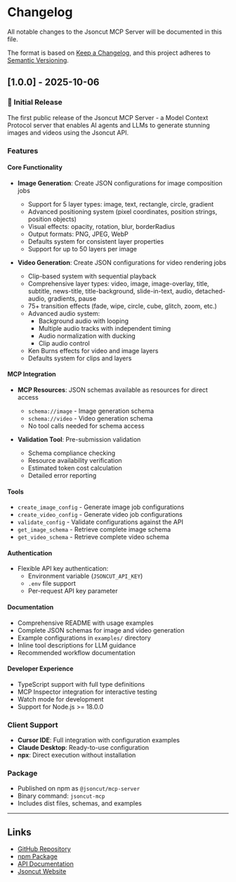 # Changelog

All notable changes to the Jsoncut MCP Server will be documented in this file.

The format is based on [Keep a Changelog](https://keepachangelog.com/en/1.0.0/),
and this project adheres to [Semantic Versioning](https://semver.org/spec/v2.0.0.html).

## [1.0.0] - 2025-10-06

### 🎉 Initial Release

The first public release of the Jsoncut MCP Server - a Model Context Protocol server that enables AI agents and LLMs to generate stunning images and videos using the Jsoncut API.

### Features

#### Core Functionality
- **Image Generation**: Create JSON configurations for image composition jobs
  - Support for 5 layer types: image, text, rectangle, circle, gradient
  - Advanced positioning system (pixel coordinates, position strings, position objects)
  - Visual effects: opacity, rotation, blur, borderRadius
  - Output formats: PNG, JPEG, WebP
  - Defaults system for consistent layer properties
  - Support for up to 50 layers per image

- **Video Generation**: Create JSON configurations for video rendering jobs
  - Clip-based system with sequential playback
  - Comprehensive layer types: video, image, image-overlay, title, subtitle, news-title, title-background, slide-in-text, audio, detached-audio, gradients, pause
  - 75+ transition effects (fade, wipe, circle, cube, glitch, zoom, etc.)
  - Advanced audio system:
    - Background audio with looping
    - Multiple audio tracks with independent timing
    - Audio normalization with ducking
    - Clip audio control
  - Ken Burns effects for video and image layers
  - Defaults system for clips and layers

#### MCP Integration
- **MCP Resources**: JSON schemas available as resources for direct access
  - `schema://image` - Image generation schema
  - `schema://video` - Video generation schema
  - No tool calls needed for schema access

- **Validation Tool**: Pre-submission validation
  - Schema compliance checking
  - Resource availability verification
  - Estimated token cost calculation
  - Detailed error reporting

#### Tools
- `create_image_config` - Generate image job configurations
- `create_video_config` - Generate video job configurations
- `validate_config` - Validate configurations against the API
- `get_image_schema` - Retrieve complete image schema
- `get_video_schema` - Retrieve complete video schema

#### Authentication
- Flexible API key authentication:
  - Environment variable (`JSONCUT_API_KEY`)
  - `.env` file support
  - Per-request API key parameter

#### Documentation
- Comprehensive README with usage examples
- Complete JSON schemas for image and video generation
- Example configurations in `examples/` directory
- Inline tool descriptions for LLM guidance
- Recommended workflow documentation

#### Developer Experience
- TypeScript support with full type definitions
- MCP Inspector integration for interactive testing
- Watch mode for development
- Support for Node.js >= 18.0.0

### Client Support
- **Cursor IDE**: Full integration with configuration examples
- **Claude Desktop**: Ready-to-use configuration
- **npx**: Direct execution without installation

### Package
- Published on npm as `@jsoncut/mcp-server`
- Binary command: `jsoncut-mcp`
- Includes dist files, schemas, and examples

---

## Links

- [GitHub Repository](https://github.com/jsoncut/jsoncut-mcp-server)
- [npm Package](https://www.npmjs.com/package/@jsoncut/mcp-server)
- [API Documentation](https://docs.jsoncut.com)
- [Jsoncut Website](https://jsoncut.com)
